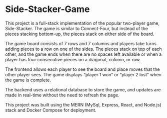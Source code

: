 # Side-Stacker-Game

This project is a full-stack implementation of the popular two-player game, Side-Stacker. The game is similar to Connect-Four, but instead of the pieces stacking bottom-up, the pieces stack on either side of the board.

The game board consists of 7 rows and 7 columns and players take turns adding pieces to a row on one of the sides. The pieces stack on top of each other, and the game ends when there are no spaces left available or when a player has four consecutive pieces on a diagonal, column, or row.

The frontend allows each player to see the board and place moves that the other player sees. The game displays “player 1 won” or “player 2 lost” when the game is complete.

The backend uses a relational database to store the game, and updates are made in real-time without the need to refresh the page.

This project was built using the MERN (MySql, Express, React, and Node.js) stack and Docker Compose for deployment.
